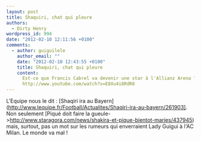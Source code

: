 ```yaml
---
layout: post
title: Shaquiri, chat qui pleure
authors:
  - Dirty Henry
wordpress_id: 994
date: "2012-02-10 12:11:56 +0100"
comments:
  - author: guiguilele
    author_email: ""
    date: "2012-02-10 12:43:55 +0100"
    title: Shaquiri, chat qui pleure
    content:
      Est-ce que Francis Cabrel va devenir une star à l'Allianz Arena ?
      http://www.youtube.com/watch?v=E8Xu4i8RdR8
---
```


L'Equipe nous le dit : [Shaqiri ira au
Bayern](http://www.lequipe.fr/Football/Actualites/Shaqiri-ira-au-bayern/261903].
Non seulement [Piqué doit faire la
gueule->http://www.staragora.com/news/shakira-et-pique-bientot-maries/437945)
mais, surtout, pas un mot sur les rumeurs qui enverraient Lady Guigui à l'AC
Milan. Le monde va mal !
